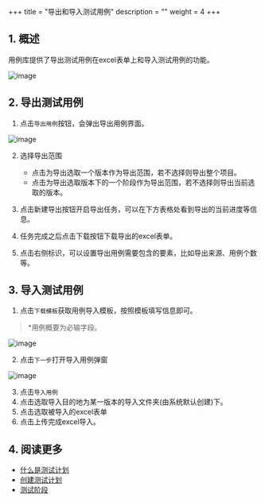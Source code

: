 +++
title = "导出和导入测试用例"
description = ""
weight = 4
+++

## 1. 概述

用例库提供了导出测试用例在excel表单上和导入测试用例的功能。

![image](/docs/user-guide/test/store/image/IssueManage-11.png)

## 2. 导出测试用例

1. 点击`导出用例`按钮，会弹出导出用例界面。

![image](/docs/user-guide/test/store/image/IssueManage-12.png)

2. 选择导出范围

    - 点击为导出选取一个版本作为导出范围，若不选择则导出整个项目。
    - 点击为导出选取版本下的一个阶段作为导出范围，若不选择则导出当前选取的版本。

3. 点击新建导出按钮开启导出任务，可以在下方表格处看到导出的当前进度等信息。

4. 任务完成之后点击下载按钮下载导出的excel表单。

5. 点击右侧标识，可以设置导出用例需要包含的要素，比如导出来源、用例个数等。

## 3. 导入测试用例

1. 点击`下载模板`获取用例导入模板，按照模板填写信息即可。
>*用例概要为必输字段。

![image](/docs/user-guide/test/store/image/IssueManage-13.png)

2. 点击`下一步`打开导入用例弹窗

![image](/docs/user-guide/test/store/image/IssueManage-14.png)

3. 点击`导入用例`
4. 点击选取导入目的地为某一版本的导入文件夹(由系统默认创建)下。
5. 点击选取被导入的excel表单
6. 点击上传完成excel导入。

## 4. 阅读更多

- [什么是测试计划](../../plan/whatis)
- [创建测试计划](../create)
- [测试阶段](../../plan/test_stage)